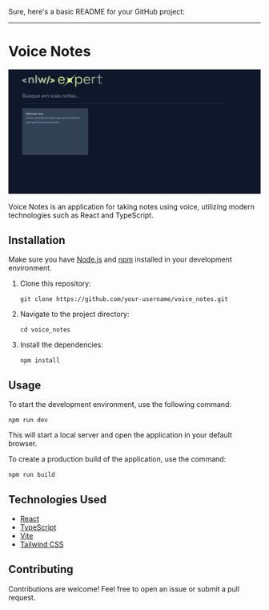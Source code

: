 Sure, here's a basic README for your GitHub project:

---

# Voice Notes
![NLW](./src/assets/nlw.png)

Voice Notes is an application for taking notes using voice, utilizing modern technologies such as React and TypeScript.

## Installation

Make sure you have [Node.js](https://nodejs.org/) and [npm](https://www.npmjs.com/) installed in your development environment.

1. Clone this repository:
   ```
   git clone https://github.com/your-username/voice_notes.git
   ```

2. Navigate to the project directory:
   ```
   cd voice_notes
   ```

3. Install the dependencies:
   ```
   npm install
   ```

## Usage

To start the development environment, use the following command:
```
npm run dev
```

This will start a local server and open the application in your default browser.

To create a production build of the application, use the command:
```
npm run build
```

## Technologies Used

- [React](https://reactjs.org/)
- [TypeScript](https://www.typescriptlang.org/)
- [Vite](https://vitejs.dev/)
- [Tailwind CSS](https://tailwindcss.com/)


## Contributing

Contributions are welcome! Feel free to open an issue or submit a pull request.
